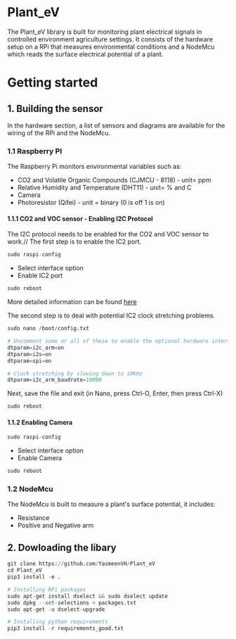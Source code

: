 # Plant_eV

The Plant_eV library is built for monitoring plant electrical signals in controlled environment agriculture settings. It consists of the hardware setup on a RPi that measures environmental conditions and a NodeMcu which reads the surface electrical potential of a plant. 

# Getting started
## 1. Building the sensor
In the hardware section, a list of sensors and diagrams are available for the wiring of the RPi and the NodeMcu.
### 1.1 Raspberry PI
The Raspberry Pi monitors environmental variables such as:
- CO2 and Volatile Organic Compounds (CJMCU - 8118) - unit= ppm
- Relative Humidity and Temperature (DHT11) - unit= % and C
- Camera 
- Photoresistor (Qifei) - unit = binary (0 is off 1 is on)
#### 1.1.1 CO2 and VOC sensor - Enabling I2C Protocol
The I2C protocol needs to be enabled for the CO2 and VOC sensor to work.// 
The first step is to enable the IC2 port.
```python
sudo raspi-config
```
- Select interface option 
- Enable IC2 port
```python
sudo reboot
```
More detailed information can be found [here](https://www.raspberrypi-spy.co.uk/2014/11/enabling-the-i2c-interface-on-the-raspberry-pi/)

The second step is to deal with potential IC2 clock stretching problems.
```python
sudo nano /boot/config.txt
```
```python
# Uncomment some or all of these to enable the optional hardware interfaces
dtparam=i2c_arm=on
dtparam=i2s=on
dtparam=spi=on
```
```python
# Clock stretching by slowing down to 10KHz
dtparam=i2c_arm_baudrate=10000
```
Next, save the file and exit (in Nano, press Ctrl-O, Enter, then press Ctrl-X)
```python
sudo reboot
```
#### 1.1.2 Enabling Camera
```python
sudo raspi-config
```
- Select interface option 
- Enable Camera
```python
sudo reboot
```

### 1.2 NodeMcu
The NodeMcu is built to measure a plant's surface potential, it includes:
- Resistance 
- Positive and Negative arm

## 2. Dowloading the libary 
``` python
git clone https://github.com/YasmeenVH/Plant_eV
cd Plant_eV
pip3 install -e .

# Installing RPi packages
sudo apt-get install dselect && sudo dselect update
sudo dpkg --set-selections < packages.txt
sudo apt-get -u dselect-upgrade

# Installing python requirements
pip3 install -r requirements_good.txt
```


